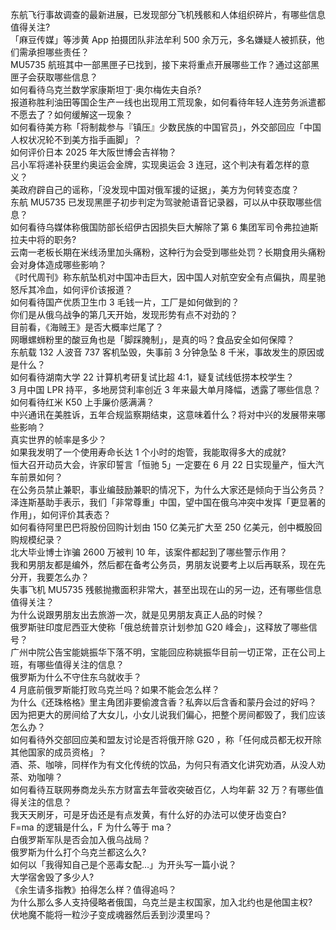 东航飞行事故调查的最新进展，已发现部分飞机残骸和人体组织碎片，有哪些信息值得关注?  
「麻豆传媒」等涉黄 App 拍摄团队非法牟利 500 余万元，多名嫌疑人被抓获，他们需承担哪些责任？  
MU5735 航班其中一部黑匣子已找到，接下来将重点开展哪些工作？通过这部黑匣子会获取哪些信息？  
如何看待乌克兰数学家康斯坦丁·奥尔梅佐夫自杀?  
报道称胜利油田等国企生产一线也出现用工荒现象，如何看待年轻人连劳务派遣都不愿去了？如何缓解这一现象？  
如何看待美方称「将制裁参与『镇压』少数民族的中国官员」，外交部回应「中国人权状况轮不到美方指手画脚」？  
如何评价日本 2025 年大阪世博会吉祥物？  
吕小军将递补获里约奥运会金牌，实现奥运会 3 连冠，这个判决有着怎样的意义？  
美政府辟自己的谣称，「没发现中国对俄军援的证据」，美方为何转变态度？  
东航 MU5735 已发现黑匣子初步判定为驾驶舱语音记录器，可以从中获取哪些信息？  
如何看待乌媒体称俄国防部长绍伊古因损失巨大解除了第 6 集团军司令弗拉迪斯拉夫中将的职务?  
云南一老板长期在米线汤里加头痛粉，这种行为会受到哪些处罚？长期食用头痛粉会对身体造成哪些影响？  
《时代周刊》称东航坠机对中国冲击巨大，因中国人对航空安全有点偏执，周星驰怒斥其冷血，如何评价该报道？  
如何看待国产优质卫生巾 3 毛钱一片，工厂是如何做到的？  
你们是从俄乌战争的第几天开始，发现形势有点不对劲的？  
目前看，《海贼王》是否大概率烂尾了？  
网曝螺蛳粉里的酸豆角也是「脚踩腌制」，是真的吗？食品安全如何保障？  
东航载 132 人波音 737 客机坠毁，失事前 3 分钟急坠 8 千米，事故发生的原因或是什么？  
如何看待湖南大学 22 计算机考研复试比超 4:1，疑复试线低捞本校学生？  
3 月中国 LPR 持平，多地房贷利率创近 3 年来最大单月降幅，透露了哪些信息？  
如何看待红米 K50 上手廉价感满满？  
中兴通讯在美胜诉，五年合规监察期结束，这意味着什么？将对中兴的发展带来哪些影响？  
真实世界的帧率是多少？  
如果我发明了一个使用寿命长达 1 个小时的炮管，我能取得多大的成就?  
恒大召开动员大会，许家印誓言「恒驰 5」一定要在 6 月 22 日实现量产，恒大汽车前景如何？  
在公务员禁止兼职，事业编鼓励兼职的情况下，为什么大家还是倾向于当公务员？  
泽连斯基助手表示，我们「非常尊重」中国，望中国在俄乌冲突中发挥「更显著的作用」，如何评价其表态？  
如何看待阿里巴巴将股份回购计划由 150 亿美元扩大至 250 亿美元，创中概股回购规模纪录？  
北大毕业博士诈骗 2600 万被判 10 年，该案件都起到了哪些警示作用？  
我和男朋友都是编外，然后都在备考公务员，男朋友说要考上以后再联系，现在先分开，我要怎么办？  
失事飞机 MU5735 残骸抛撒面积非常大，甚至出现在山的另一边，还有哪些信息值得关注？  
为什么说跟男朋友出去旅游一次，就是见男朋友真正人品的时候？  
俄罗斯驻印度尼西亚大使称「俄总统普京计划参加 G20 峰会」，这释放了哪些信号？  
广州中院公告宝能姚振华下落不明，宝能回应称姚振华目前一切正常，正在公司上班，有哪些值得关注的信息？  
俄罗斯为什么不守住东乌就收手？  
4 月底前俄罗斯能打败乌克兰吗？如果不能会怎么样？  
为什么《还珠格格》里主角团非要偷渡含香？私奔以后含香和蒙丹会过的好吗？  
因为把更大的房间给了大女儿，小女儿说我们偏心，把整个房间都毁了，我们应该怎么办？  
如何看待外交部回应美和盟友讨论是否将俄开除 G20 ，称「任何成员都无权开除其他国家的成员资格」？  
酒、茶、咖啡，同样作为有文化传统的饮品，为何只有酒文化讲究劝酒，从没人劝茶、劝咖啡？  
如何看待互联网券商龙头东方财富去年营收突破百亿，人均年薪 32 万？有哪些值得关注的信息？  
我天天刷牙，可是牙齿还是有点发黄，有什么好的办法可以使牙齿变白?  
F=ma 的逻辑是什么，F 为什么等于 ma？  
白俄罗斯军队是否会加入俄乌战局？  
俄罗斯为什么打个乌克兰都这么久?  
如何以「我得知自己是个恶毒女配…」为开头写一篇小说？  
大学宿舍毁了多少人?  
《余生请多指教》拍得怎么样？值得追吗？  
为什么那么多人支持侵略者俄国，乌克兰是主权国家，加入北约也是他国主权?  
伏地魔不能将一粒沙子变成魂器然后丢到沙漠里吗？  
